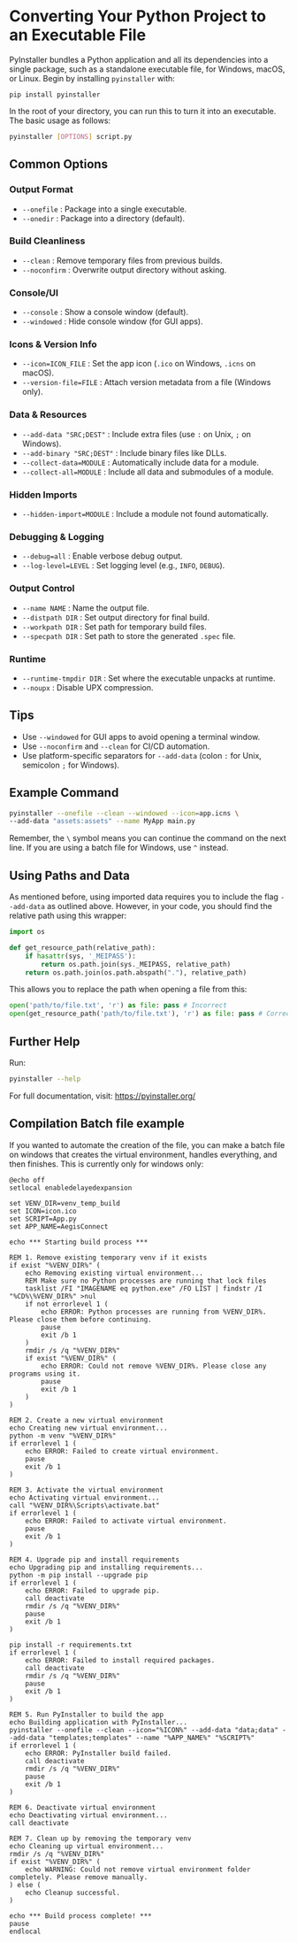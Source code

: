 # Converting Your Python Project to an Executable File

PyInstaller bundles a Python application and all its dependencies into a single package, such as a standalone executable file, for Windows, macOS, or Linux. Begin by installing `pyinstaller` with:

```
pip install pyinstaller
```

In the root of your directory, you can run this to turn it into an executable. The basic usage as follows:
```bash
pyinstaller [OPTIONS] script.py
```

## Common Options

### Output Format
- `--onefile` : Package into a single executable.
- `--onedir` : Package into a directory (default).

### Build Cleanliness
- `--clean` : Remove temporary files from previous builds.
- `--noconfirm` : Overwrite output directory without asking.

### Console/UI
- `--console` : Show a console window (default).
- `--windowed` : Hide console window (for GUI apps).

### Icons & Version Info
- `--icon=ICON_FILE` : Set the app icon (`.ico` on Windows, `.icns` on macOS).
- `--version-file=FILE` : Attach version metadata from a file (Windows only).

### Data & Resources
- `--add-data "SRC;DEST"` : Include extra files (use `:` on Unix, `;` on Windows).
- `--add-binary "SRC;DEST"` : Include binary files like DLLs.
- `--collect-data=MODULE` : Automatically include data for a module.
- `--collect-all=MODULE` : Include all data and submodules of a module.

### Hidden Imports
- `--hidden-import=MODULE` : Include a module not found automatically.

### Debugging & Logging
- `--debug=all` : Enable verbose debug output.
- `--log-level=LEVEL` : Set logging level (e.g., `INFO`, `DEBUG`).

### Output Control
- `--name NAME` : Name the output file.
- `--distpath DIR` : Set output directory for final build.
- `--workpath DIR` : Set path for temporary build files.
- `--specpath DIR` : Set path to store the generated `.spec` file.

### Runtime
- `--runtime-tmpdir DIR` : Set where the executable unpacks at runtime.
- `--noupx` : Disable UPX compression.

## Tips
- Use `--windowed` for GUI apps to avoid opening a terminal window.
- Use `--noconfirm` and `--clean` for CI/CD automation.
- Use platform-specific separators for `--add-data` (colon `:` for Unix, semicolon `;` for Windows).


## Example Command
```bash
pyinstaller --onefile --clean --windowed --icon=app.icns \
--add-data "assets:assets" --name MyApp main.py
```

Remember, the `\` symbol means you can continue the command on the next line. If you are using a batch file for Windows, use `^` instead.


## Using Paths and Data

As mentioned before, using imported data requires you to include the flag `--add-data` as outlined above. However, in your code, you should find the relative path using this wrapper:

```python
import os

def get_resource_path(relative_path):
    if hasattr(sys, '_MEIPASS'):
        return os.path.join(sys._MEIPASS, relative_path)
    return os.path.join(os.path.abspath("."), relative_path)
```

This allows you to replace the path when opening a file from this:

```python
open('path/to/file.txt', 'r') as file: pass # Incorrect
open(get_resource_path('path/to/file.txt'), 'r') as file: pass # Correct
```

## Further Help
Run:
```bash
pyinstaller --help
```
For full documentation, visit: https://pyinstaller.org/

## Compilation Batch file example

If you wanted to automate the creation of the file, you can make a batch file on windows that creates the virtual environment, handles everything, and then finishes. This is currently only for windows only:

```batch
@echo off
setlocal enabledelayedexpansion

set VENV_DIR=venv_temp_build
set ICON=icon.ico
set SCRIPT=App.py
set APP_NAME=AegisConnect

echo *** Starting build process ***

REM 1. Remove existing temporary venv if it exists
if exist "%VENV_DIR%" (
    echo Removing existing virtual environment...
    REM Make sure no Python processes are running that lock files
    tasklist /FI "IMAGENAME eq python.exe" /FO LIST | findstr /I "%CD%\%VENV_DIR%" >nul
    if not errorlevel 1 (
        echo ERROR: Python processes are running from %VENV_DIR%. Please close them before continuing.
        pause
        exit /b 1
    )
    rmdir /s /q "%VENV_DIR%"
    if exist "%VENV_DIR%" (
        echo ERROR: Could not remove %VENV_DIR%. Please close any programs using it.
        pause
        exit /b 1
    )
)

REM 2. Create a new virtual environment
echo Creating new virtual environment...
python -m venv "%VENV_DIR%"
if errorlevel 1 (
    echo ERROR: Failed to create virtual environment.
    pause
    exit /b 1
)

REM 3. Activate the virtual environment
echo Activating virtual environment...
call "%VENV_DIR%\Scripts\activate.bat"
if errorlevel 1 (
    echo ERROR: Failed to activate virtual environment.
    pause
    exit /b 1
)

REM 4. Upgrade pip and install requirements
echo Upgrading pip and installing requirements...
python -m pip install --upgrade pip
if errorlevel 1 (
    echo ERROR: Failed to upgrade pip.
    call deactivate
    rmdir /s /q "%VENV_DIR%"
    pause
    exit /b 1
)

pip install -r requirements.txt
if errorlevel 1 (
    echo ERROR: Failed to install required packages.
    call deactivate
    rmdir /s /q "%VENV_DIR%"
    pause
    exit /b 1
)

REM 5. Run PyInstaller to build the app
echo Building application with PyInstaller...
pyinstaller --onefile --clean --icon="%ICON%" --add-data "data;data" --add-data "templates;templates" --name "%APP_NAME%" "%SCRIPT%"
if errorlevel 1 (
    echo ERROR: PyInstaller build failed.
    call deactivate
    rmdir /s /q "%VENV_DIR%"
    pause
    exit /b 1
)

REM 6. Deactivate virtual environment
echo Deactivating virtual environment...
call deactivate

REM 7. Clean up by removing the temporary venv
echo Cleaning up virtual environment...
rmdir /s /q "%VENV_DIR%"
if exist "%VENV_DIR%" (
    echo WARNING: Could not remove virtual environment folder completely. Please remove manually.
) else (
    echo Cleanup successful.
)

echo *** Build process complete! ***
pause
endlocal
```